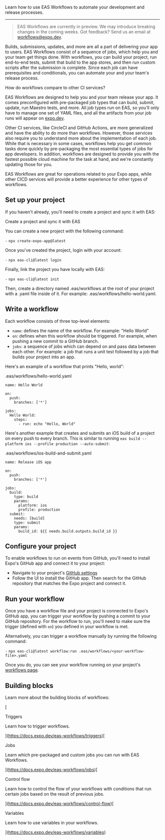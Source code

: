 Learn how to use EAS Workflows to automate your development and release processes.

___

> EAS Workflows are currently in preview. We may introduce breaking changes in the coming weeks. Got feedback? Send us an email at [workflows@expo.dev](mailto:workflows@expo.dev).

Builds, submissions, updates, and more are all a part of delivering your app to users. EAS Workflows consist of a sequence of jobs, which help you and your team get things done. With workflows, you can build your project, run end-to-end tests, submit that build to the app stores, and then run custom scripts after the submission is complete. Since each job can have prerequisites and conditionals, you can automate your and your team's release process.

How do workflows compare to other CI services?[](https://docs.expo.dev/eas-workflows/get-started/#how-do-workflows-compare-to-other-ci)

EAS Workflows are designed to help you and your team release your app. It comes preconfigured with pre-packaged job types that can build, submit, update, run Maestro tests, and more. All job types run on EAS, so you'll only have to manage one set of YAML files, and all the artifacts from your job runs will appear on [expo.dev](https://expo.dev/).

Other CI services, like CircleCI and GitHub Actions, are more generalized and have the ability to do more than workflows. However, those services also require you to understand more about the implementation of each job. While that is necessary in some cases, workflows help you get common tasks done quickly by pre-packaging the most essential types of jobs for app developers. In addition, workflows are designed to provide you with the fastest possible cloud machine for the task at hand, and we're constantly updating those for you.

EAS Workflows are great for operations related to your Expo apps, while other CICD services will provide a better experience for other types of workflows.

## Set up your project[](https://docs.expo.dev/eas-workflows/get-started/#set-up-your-project)

If you haven't already, you'll need to create a project and sync it with EAS:

Create a project and sync it with EAS[](https://docs.expo.dev/eas-workflows/get-started/#create-a-project-and-sync-it-with)

You can create a new project with the following command:

`-` `npx create-expo-app@latest`

Once you've created the project, login with your account:

`-` `npx eas-cli@latest login`

Finally, link the project you have locally with EAS:

`-` `npx eas-cli@latest init`

Then, create a directory named .eas/workflows at the root of your project with a .yaml file inside of it. For example: .eas/workflows/hello-world.yaml.

## Write a workflow[](https://docs.expo.dev/eas-workflows/get-started/#write-a-workflow)

Each workflow consists of three top-level elements:

-   `name`: defines the name of the workflow. For example: "Hello World"
-   `on`: defines when this workflow should be triggered. For example, when pushing a new commit to a GitHub branch.
-   `jobs`: a sequence of jobs which can depend on and pass data between each other. For example: a job that runs a unit test followed by a job that builds your project into an app.

Here's an example of a workflow that prints "Hello, world":

.eas/workflows/hello-world.yaml

```
name: Hello World

on:
  push:
    branches: ['*']

jobs:
  Hello World:
    steps:
      - run: echo "Hello, World"
```

Here's another example that creates and submits an iOS build of a project on every push to every branch. This is similar to running `eas build --platform ios --profile production --auto-submit`:

.eas/workflows/ios-build-and-submit.yaml

```
name: Release iOS app

on:
  push:
    branches: ['*']

jobs:
  build:
    type: build
    params:
      platform: ios
      profile: production
  submit:
    needs: [build]
    type: submit
    params:
      build_id: ${{ needs.build.outputs.build_id }}
```

## Configure your project[](https://docs.expo.dev/eas-workflows/get-started/#configure-your-project)

To enable workflows to run on events from GitHub, you'll need to install Expo's GitHub app and connect it to your project:

-   Navigate to your project's [GitHub settings](https://expo.dev/accounts/%5Baccount%5D/projects/%5BprojectName%5D/github)
-   Follow the UI to install the GitHub app. Then search for the GitHub repository that matches the Expo project and connect it.

## Run your workflow[](https://docs.expo.dev/eas-workflows/get-started/#run-your-workflow)

Once you have a workflow file and your project is connected to Expo's GitHub app, you can trigger your workflow by pushing a commit to your GitHub repository. For the workflow to run, you'll need to make sure the trigger (defined with `on`) you defined in your workflow is met.

Alternatively, you can trigger a workflow manually by running the following command:

`-` `npx eas-cli@latest workflow:run .eas/workflows/<your-workflow-file>.yaml`

Once you do, you can see your workflow running on your project's [workflows page](https://expo.dev/accounts/%5Baccount%5D/projects/%5BprojectName%5D/workflows).

## Building blocks[](https://docs.expo.dev/eas-workflows/get-started/#building-blocks)

Learn more about the building blocks of workflows:

[

Triggers

Learn how to trigger workflows.

](https://docs.expo.dev/eas-workflows/triggers)[

Jobs

Learn which pre-packaged and custom jobs you can run with EAS Workflows.

](https://docs.expo.dev/eas-workflows/jobs)[

Control flow

Learn how to control the flow of your workflows with conditions that run certain jobs based on the result of previous jobs.

](https://docs.expo.dev/eas-workflows/control-flow)[

Variables

Learn how to use variables in your workflows.

](https://docs.expo.dev/eas-workflows/variables)